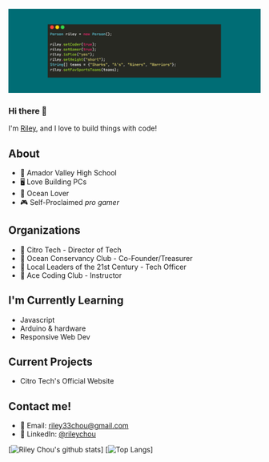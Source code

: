 ![Banner](/lol.png)
### Hi there 👋

I'm [Riley](https://rileychou.github.io/rileywebsite/), and I love to build things with code! 

## About
* 🏫 Amador Valley High School
* 🖥 Love Building PCs
* 🦈 Ocean Lover
* 🎮 Self-Proclaimed *pro gamer*

## Organizations
* 🍋 Citro Tech - Director of Tech
* 🌊 Ocean Conservancy Club - Co-Founder/Treasurer
* 🌱 Local Leaders of the 21st Century - Tech Officer
* 🦖 Ace Coding Club - Instructor

## I'm Currently Learning
* Javascript
* Arduino & hardware
* Responsive Web Dev

## Current Projects
* Citro Tech's Official Website

## Contact me!
* 📧 Email: [riley33chou@gmail.com](mailto:riley33chou@gmail.com)
* 🤵 LinkedIn: [@rileychou](https://www.linkedin.com/in/rileychou/)

[![Riley Chou's github stats](https://github-readme-stats.vercel.app/api?username=rileychou&count_private=true&show_icons=true&theme=radical)]
[![Top Langs](https://github-readme-stats.vercel.app/api/top-langs/?username=rileychou&layout=compact)]
